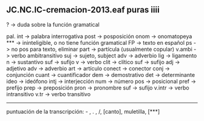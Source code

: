 JC.NC.IC-cremacion-2013.eaf puras iiii
---
? -> duda sobre la función gramatical

pal. int -> palabra interrogativa
post -> posposición
onom -> onomatopeya
*** -> ininteligible, o no tiene función gramatical
FP -> texto en español
ps -> no pos para texto, eliminar
part -> partícula (usualmente copular)
v.ambi -> verbo ambitransitivo
suj -> sujeto, subject
adv -> adverbio
lig -> ligamento
n -> sustantivo
suf -> sufijo
v -> verbo
clit -> clítico
suf -> sufijo
adj -> adjetivo
adv -> adverbio
art -> artículo
conect -> conector
conj -> conjunción
cuant -> cuantificador
dem -> demostrativo
det -> determinante
ideo -> ideófono
intj -> interjección
num -> número
pos -> posicional
pref -> prefijo
prep -> preposición
pron -> pronombre
suf -> sufijo
v.intr -> verbo intransitivo
v.tr -> verbo transitivo

---
puntuación de la transcripción:
\- , \. , /, \[canto\], muletilla, \[\*\*\*\]
